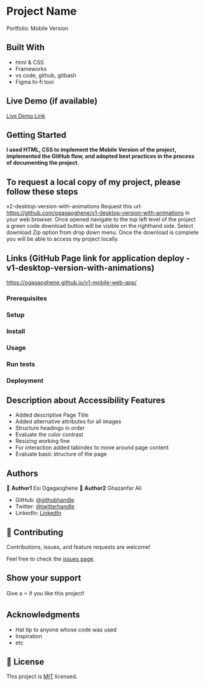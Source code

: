 # Project Name

Portfolio: Mobile Version

## Built With

- html & CSS
- Frameworks
- vs code, github, gitbash
- Figma hi-fi tool

## Live Demo (if available)

[Live Demo Link](https://livedemo.com)


## Getting Started

**I used HTML, CSS to implement the Mobile Version of the project, implemented the GitHub flow, and adopted best practices in the process of documenting the project.**


## To request a local copy of my project, please follow these steps
v2-desktop-version-with-animations
Request this url: https://github.com/ogagaoghene/v1-desktop-version-with-animations in your web browser. Once opened navigate to the top left level of the project a green code download button will be visible on the righthand side. Select download Zip option from drop down menu. Once the download is complete you will be able to access my project locally.

## Links (GitHub Page link for application deploy - v1-desktop-version-with-animations)
https://ogagaoghene.github.io/v1-mobile-web-app/

### Prerequisites

### Setup

### Install

### Usage

### Run tests

### Deployment

## Description about Accessibility Features

- Added descriptive Page Title
- Added alternative attributes for all images
- Structure headings in order
- Evaluate the color contrast
- Resizing working fine
- For interaction added tabindex to move around page content
- Evaluate basic structure of the page

## Authors
👤 **Author1** 
  Esi Ogagaoghene
👤 **Author2** 
  Ghazanfar Ali

- GitHub: [@githubhandle](https://github.com/ogagaoghene)
- Twitter: [@twitterhandle](https://twitter.com/@esi_ogaga)
- LinkedIn: [LinkedIn](https://linkedin.com/in/ogagaoghene-esi-7a478647)

## 🤝 Contributing

Contributions, issues, and feature requests are welcome!

Feel free to check the [issues page](../../issues/).

## Show your support

Give a ⭐️ if you like this project!

## Acknowledgments

- Hat tip to anyone whose code was used
- Inspiration
- etc

## 📝 License

This project is [MIT](./MIT.md) licensed.
